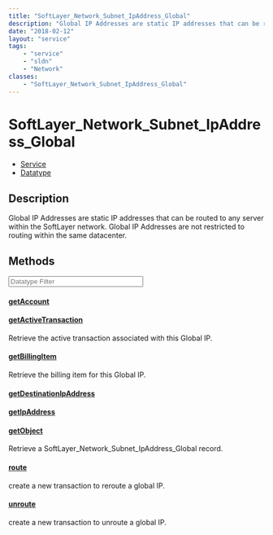 ```yaml
---
title: "SoftLayer_Network_Subnet_IpAddress_Global"
description: "Global IP Addresses are static IP addresses that can be routed to any server within the SoftLayer network. Global IP Add... "
date: "2018-02-12"
layout: "service"
tags:
    - "service"
    - "sldn"
    - "Network"
classes:
    - "SoftLayer_Network_Subnet_IpAddress_Global"
---
```

# SoftLayer_Network_Subnet_IpAddress_Global
<div id='service-datatype'>
    <ul id='sldn-reference-tabs'>
    <li id='service'> <a href='/reference/services/SoftLayer_Network_Subnet_IpAddress_Global' >Service</a></li>    <li id='datatype'> <a href='/reference/datatypes/SoftLayer_Network_Subnet_IpAddress_Global' >Datatype</a></li>
    </ul>
</div>

## Description
Global IP Addresses are static IP addresses that can be routed to any server within the SoftLayer network. Global IP Addresses are not restricted to routing within the same datacenter. 



        
<div id="properties" class="content service-content">

## Methods

<div class="view-filters">
    <div class="clearfix">
        <div class="search-input-box">
            <input placeholder="Datatype Filter" onkeyup="titleSearch(inputId='edit-combine', divId='method-div', elementClass='method-row')" 
                type="text" id="edit-combine" value="" size="30" maxlength="128" class="form-text">
        </div>
    </div>
</div>

#### [getAccount](/reference/services/SoftLayer_Network_Subnet_IpAddress_Global/getAccount)


#### [getActiveTransaction](/reference/services/SoftLayer_Network_Subnet_IpAddress_Global/getActiveTransaction)
Retrieve the active transaction associated with this Global IP.

#### [getBillingItem](/reference/services/SoftLayer_Network_Subnet_IpAddress_Global/getBillingItem)
Retrieve the billing item for this Global IP.

#### [getDestinationIpAddress](/reference/services/SoftLayer_Network_Subnet_IpAddress_Global/getDestinationIpAddress)


#### [getIpAddress](/reference/services/SoftLayer_Network_Subnet_IpAddress_Global/getIpAddress)


#### [getObject](/reference/services/SoftLayer_Network_Subnet_IpAddress_Global/getObject)
Retrieve a SoftLayer_Network_Subnet_IpAddress_Global record.

#### [route](/reference/services/SoftLayer_Network_Subnet_IpAddress_Global/route)
create a new transaction to reroute a global IP.

#### [unroute](/reference/services/SoftLayer_Network_Subnet_IpAddress_Global/unroute)
create a new transaction to unroute a global IP.

</div>

